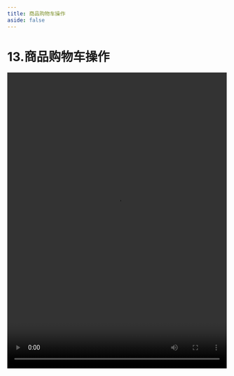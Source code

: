 ```yaml
---
title: 商品购物车操作
aside: false
---
```


# 13.商品购物车操作

<video autoplay src="http://qn.chinavanes.com/nodejs/module-13/13.商品购物车操作.mp4" controls controlsList="nodownload" width="100%" height="680"/>

